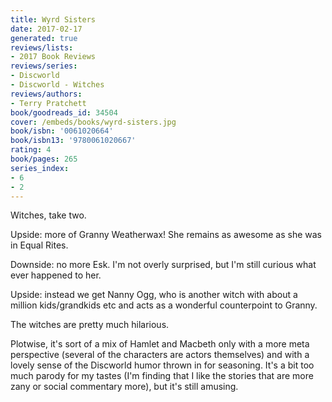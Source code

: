 ```yaml
---
title: Wyrd Sisters
date: 2017-02-17
generated: true
reviews/lists:
- 2017 Book Reviews
reviews/series:
- Discworld
- Discworld - Witches
reviews/authors:
- Terry Pratchett
book/goodreads_id: 34504
cover: /embeds/books/wyrd-sisters.jpg
book/isbn: '0061020664'
book/isbn13: '9780061020667'
rating: 4
book/pages: 265
series_index:
- 6
- 2
---
```

Witches, take two.  

Upside: more of Granny Weatherwax! She remains as awesome as she was in Equal Rites.  

<!--more-->

Downside: no more Esk. I'm not overly surprised, but I'm still curious what ever happened to her.  

Upside: instead we get Nanny Ogg, who is another witch with about a million kids/grandkids etc and acts as a wonderful counterpoint to Granny.  

The witches are pretty much hilarious.  

Plotwise, it's sort of a mix of Hamlet and Macbeth only with a more meta perspective (several of the characters are actors themselves) and with a lovely sense of the Discworld humor thrown in for seasoning. It's a bit too much parody for my tastes (I'm finding that I like the stories that are more zany or social commentary more), but it's still amusing.